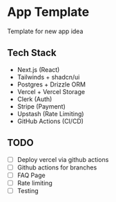# App Template

Template for new app idea

## Tech Stack

- Next.js (React)
- Tailwinds + shadcn/ui
- Postgres + Drizzle ORM
- Vercel + Vercel Storage
- Clerk (Auth)
- Stripe (Payment)
- Upstash (Rate Limiting)
- GitHub Actions (CI/CD)

## TODO

- [ ] Deploy vercel via github actions
- [ ] Github actions for branches
- [ ] FAQ Page
- [ ] Rate limiting
- [ ] Testing

